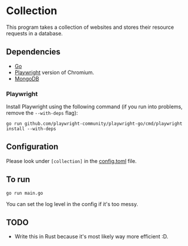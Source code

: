# Collection

This program takes a collection of websites and stores their resource requests in a database.

## Dependencies

- [Go](https://go.dev/doc/install)
- [Playwright](https://playwright.dev/docs/intro) version of Chromium.
- [MongoDB](https://www.mongodb.com/try/download/community)

### Playwright

Install Playwright using the following command (if you run into problems, remove the `--with-deps` flag):

`go run github.com/playwright-community/playwright-go/cmd/playwright install --with-deps`

## Configuration

Please look under `[collection]` in the [config.toml](../config.toml) file.

## To run

`go run main.go`

You can set the log level in the config if it's too messy.

## TODO

- Write this in Rust because it's most likely way more efficient :D.
